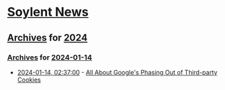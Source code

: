 # [Soylent News](../../../README.md)

## [Archives](../../index.md) for [2024](../index.md)

### [Archives](../../index.md) for [2024-01-14](index.md)

* [2024-01-14, 02:37:00](https://soylentnews.org/article.pl?sid=24/01/13/1422229&from=rss) - [All About Google's Phasing Out of Third-party Cookies](https://soylentnews.org/article.pl?sid=24/01/13/1422229&from=rss)
